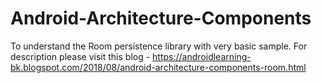 # Android-Architecture-Components
To understand the Room persistence library with very basic sample.
For description please visit this blog - https://androidlearning-bk.blogspot.com/2018/08/android-architecture-components-room.html
